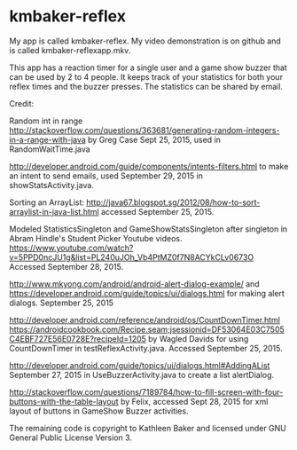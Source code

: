 # kmbaker-reflex
My app is called kmbaker-reflex.
My video demonstration is on github and is called kmbaker-reflexapp.mkv.

This app has a reaction timer for a single user and a game show buzzer that can be used by 2 to 4 people. It keeps track of your statistics for both your reflex times and the buzzer presses. The statistics can be shared by email. 

Credit:

Random int in range http://stackoverflow.com/questions/363681/generating-random-integers-in-a-range-with-java by Greg Case Sept 25, 2015, used in RandomWaitTime.java

http://developer.android.com/guide/components/intents-filters.html to make an intent to send emails, used September 29, 2015 in showStatsActivity.java.

Sorting an ArrayList: http://java67.blogspot.sg/2012/08/how-to-sort-arraylist-in-java-list.html accessed September 25, 2015.

Modeled StatisticsSingleton and GameShowStatsSingleton after singleton in Abram Hindle's Student Picker Youtube videos. https://www.youtube.com/watch?v=5PPD0ncJU1g&list=PL240uJOh_Vb4PtMZ0f7N8ACYkCLv0673O
Accessed September 28, 2015.

http://www.mkyong.com/android/android-alert-dialog-example/ and
https://developer.android.com/guide/topics/ui/dialogs.html for making alert dialogs. September 25, 2015

http://developer.android.com/reference/android/os/CountDownTimer.html
https://androidcookbook.com/Recipe.seam;jsessionid=DF53064E03C7505C4EBF727E56E0728E?recipeId=1205 by Wagled Davids
for using CountDownTimer in testReflexActivity.java. Accessed September 25, 2015.

http://developer.android.com/guide/topics/ui/dialogs.html#AddingAList September 27, 2015 in UseBuzzerActivity.java to create a list alertDialog.

http://stackoverflow.com/questions/7189784/how-to-fill-screen-with-four-buttons-with-the-table-layout by Felix, accessed Sept 28, 2015 for xml layout of buttons in GameShow Buzzer activities.

The remaining code is copyright to Kathleen Baker and licensed under GNU General Public License Version 3. 
